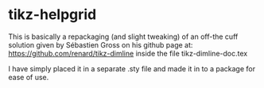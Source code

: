 # tikz-helpgrid

This is basically a repackaging (and slight tweaking) of an off-the cuff solution given by Sébastien Gross
on his github page at: https://github.com/renard/tikz-dimline inside the file tikz-dimline-doc.tex

I have simply placed it in a separate .sty file and made it in to a package for ease of use.

